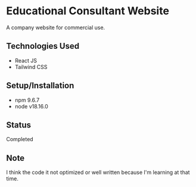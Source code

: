 # Educational Consultant Website

A company website for commercial use.

## Technologies Used

* React JS
* Tailwind CSS

## Setup/Installation

* npm 9.6.7
* node v18.16.0

## Status

Completed

## Note
I think the code it not optimized or well written because I'm learning at that time.
